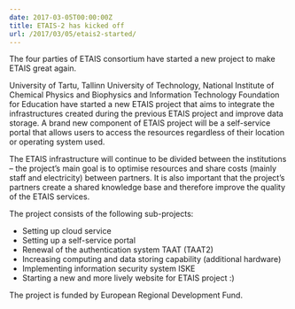 ```yaml
---
date: 2017-03-05T00:00:00Z
title: ETAIS-2 has kicked off
url: /2017/03/05/etais2-started/
---
```


The four parties of ETAIS consortium have started a new project to make ETAIS great again.

University of Tartu, Tallinn University of Technology, National Institute of Chemical Physics and Biophysics and Information Technology Foundation for Education have started a new ETAIS project that aims to integrate the infrastructures created during the previous ETAIS project and improve data storage. A brand new component of ETAIS project will be a self-service portal that allows users to access the resources regardless of their location or operating system used.  

The ETAIS infrastructure will continue to be divided between the institutions – the project’s main goal is to optimise resources and share costs (mainly staff and electricity) between partners. It is also important that the project’s partners create a shared knowledge base and therefore improve the quality of the ETAIS services.  

The project consists of the following sub-projects:  

- Setting up cloud service  
- Setting up a self-service portal  
- Renewal of the authentication system TAAT (TAAT2)  
- Increasing computing and data storing capability (additional hardware)  
- Implementing information security system ISKE  
- Starting a new and more lively website for ETAIS project :)

The project is funded by European Regional Development Fund.

